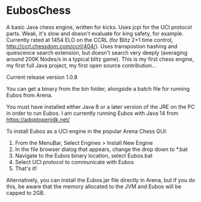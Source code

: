 # EubosChess
A basic Java chess engine, written for kicks. Uses jcpi for the UCI protocol parts. Weak, it's slow and doesn't evaluate for king safety, for example. Currently rated at 1454 ELO on the CCRL (for Blitz 2+1 time control, http://ccrl.chessdom.com/ccrl/404/). Uses transpostion hashing and quiescence search extension, but doesn't search very deeply (averaging around 200K Nodes/s in a typical blitz game). This is my first chess engine, my first full Java project, my first open source contribution...

Current release version 1.0.8

You can get a binary from the bin folder, alongside a batch file for running Eubos from Arena.

You must have installed either Java 8 or a later version of the JRE on the PC in order to run Eubos. I am currently running Eubos with Java 14 from https://adoptopenjdk.net/

To install Eubos as a UCI engine in the popular Arena Chess GUI:

1. From the MenuBar, Select Engines > Install New Engine
2. In the file browser dialog that appears, change the drop down to *.bat
3. Navigate to the Eubos binary location, select Eubos.bat
4. Select UCI protocol to communicate with Eubos
5. That's it!

Alternatively, you can install the Eubos.jar file directly in Arena, but if you do this, be aware that the memory allocated to the JVM and Eubos will be capped to 2GB.
